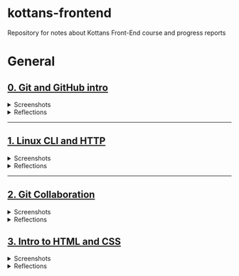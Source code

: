 # kottans-frontend
Repository for notes about Kottans Front-End course and progress reports

# General

## [0. Git and GitHub intro](https://github.com/kottans/frontend/blob/master/tasks/git-intro.md)

<details>
 <summary>Screenshots</summary>

 <img src="git_basics/udacity_course_viewed.jpg" width="80%">

 <img src="git_basics/learngit_main.png" width="80%">

 <img src="git_basics/learngit_remote.png" width="80%">
 
</details>

<details>
 <summary>Reflections</summary>
 
 ### What was new:
 The level of my Git knowledge was completely zero before this course.
 Frankly, as a beginner I used to avoide this topic, because I thought it's
 too early for me to learn it. But thanks to Kottans I've finally dived into it.
 And I think the [resources](https://www.udacity.com/course/version-control-with-git--ud123) that were provided
 are the best choise to start with.
 Especially the [learngitbranching](https://learngitbranching.js.org/) game!
 That's an awesome way to learn, thanks for offering it.
   
  ### What surprised me:
  Git basics have been not so hard as I first feared. But "Remote/1.8 Locked Master" level made me
  look hard into reference documentation to pass it in only 3 steps! 
  
  ### What I'm going to use in future:
  Hmm..is there something that i'm NOT going to use?))
  I think I'll use all of these commands. While trying to synchronize local repo with GitHub and making lots of mistakes
  I've already used even those commands that weren't covered in this course:)
</details>

---

## [1. Linux CLI and HTTP](https://github.com/kottans/frontend/blob/master/tasks/linux-cli-http.md)

<details>
 <summary>Screenshots</summary>

 <img src="linux_cli/quiz_1.png" width="80%">

 <img src="linux_cli/quiz_2.png" width="80%">

 <img src="linux_cli/quiz_3.png" width="80%">

 <img src="linux_cli/quiz_4.png" width="80%">


</details>

<details>
 <summary>Reflections</summary>
 
  ### What was new:
 In [Linux CLI](https://linuxsurvival.com/linux-tutorial-introduction/) part everything was new to me, except of few commands
 I've seen before in Git tutorials on YouTube.
 The same thing with [HTTP](https://code.tutsplus.com/tutorials/http-the-protocol-every-web-developer-must-know-part-1--net-31177) articles.
   
 ### What surprised me:
 Using CLI for managing print jobs surprised me. I'm too used to use GUI for that purpose)
 As for HTTP part, I was surprised that I need to have some networking basics knowledge to attain full understanding of these articles. 
 I thought  they were for complete beginners.
 What does "HTTP doesn't keep state" actually mean? What is TCP/IP port? So I've searched the answers to my questions,
 and now I know what is OSI model, how TCP/IP is used as transport and how the Internet really works (in general) :) And what is HTTP, of course.  
  
 ### What I'm going to use in future:
 I will use CLI commands for manipulating files and directories, no doubt. 
 And I'm going to take courses that are listed in "Optional" and "Extra materials" sections in future.

</details>

---

## [2. Git Collaboration](https://github.com/kottans/frontend/blob/master/tasks/git-collaboration.md)

<details>
 <summary>Screenshots</summary>

 <img src="task_git_collaboration/git_collaboration_viewed.png" width="80%">

 <img src="task_git_collaboration/learngit_rumping_up.png" width="80%">

 <img src="task_git_collaboration/learngit_advanced_remote.png" width="80%">


</details>

<details>
 <summary>Reflections</summary>
 
  ### What was new:
 When I first started [GitHub & Collaboration](https://classroom.udacity.com/courses/ud456) course,
 I thought that after those attempts to make my first committs and PR I was already
 familiar with all these materials. Ha, not so fast:)
 Issues, information for contributors, squashing commits with interactive "rebase" command - all of them were new to me.
 Every single level of the [learngitbranching](https://learngitbranching.js.org/) game brought a lot of new
 and useful information for me.
   
 ### What surprised me:
 Squashing commits. Really, the "rebase -i" command is a command of a dream.
  
 ### What I'm going to use in future:
 I will use all of these commands. How can I say no to superpowers?

</details>

## [3. Intro to HTML and CSS](https://github.com/kottans/frontend/blob/master/tasks/html-css-intro.md)

<details>
 <summary>Screenshots</summary>

 <img src="task_html_css_intro/udacity_HTML.jpg" width="80%">

 <img src="task_html_css_intro/codecademy_html_css.jpg" width="80%">

 </details>

<details>
 <summary>Reflections</summary>
 
  ### What was new:
  I'd already had some brief knowledge about every topic in this task before I started.
  So it was a great opportunity to refresh and systematize all that pile of information in my head. 
  But CSS Grid lesson really gained my knowledge of this layout model.
   
 ### What surprised me:
 Grid Auto Flow, overlapping elements;
  
 ### What I'm going to use in future:
 This is a foundation of the front-end development, so I'm going to use all this knowledge in future.
 
</details>

